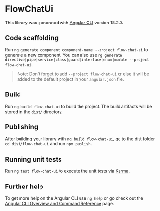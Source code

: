 # FlowChatUi

This library was generated with [Angular CLI](https://github.com/angular/angular-cli) version 18.2.0.

## Code scaffolding

Run `ng generate component component-name --project flow-chat-ui` to generate a new component. You can also use `ng generate directive|pipe|service|class|guard|interface|enum|module --project flow-chat-ui`.
> Note: Don't forget to add `--project flow-chat-ui` or else it will be added to the default project in your `angular.json` file. 

## Build

Run `ng build flow-chat-ui` to build the project. The build artifacts will be stored in the `dist/` directory.

## Publishing

After building your library with `ng build flow-chat-ui`, go to the dist folder `cd dist/flow-chat-ui` and run `npm publish`.

## Running unit tests

Run `ng test flow-chat-ui` to execute the unit tests via [Karma](https://karma-runner.github.io).

## Further help

To get more help on the Angular CLI use `ng help` or go check out the [Angular CLI Overview and Command Reference](https://angular.dev/tools/cli) page.
